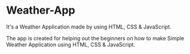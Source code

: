 # Weather-App

It's a Weather Application made by using HTML, CSS & JavaScript.

The app is created for helping out the beginners on how to make Simple Weather Application using HTML, CSS & JavaScript.
